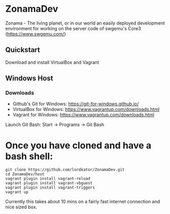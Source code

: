 # ZonamaDev

Zonama - The living planet, or in our world an easily deployed development environment for working on the server code of swgemu's Core3 (https://www.swgemu.com/)

## Quickstart

Download and install VirtualBox and Vagrant

## Windows Host

### Downloads
* Github's Git for Windows: https://git-for-windows.github.io/
* VirtualBox for Windows: https://www.vagrantup.com/downloads.html
* Vagrant for Windows: https://www.vagrantup.com/downloads.html
 
Launch Git Bash: Start -> Programs -> Git Bash

# Once you have cloned and have a bash shell:

```
git clone https://github.com/lordkator/ZonamaDev.git
cd ZonamaDev/host
vagrant plugin install vagrant-reload
vagrant plugin install vagrant-vbguest
vagrant plugin install vagrant-triggers
vagrant up
```

Currently this takes about 10 mins on a fairly fast internet connection and nice sized box.


